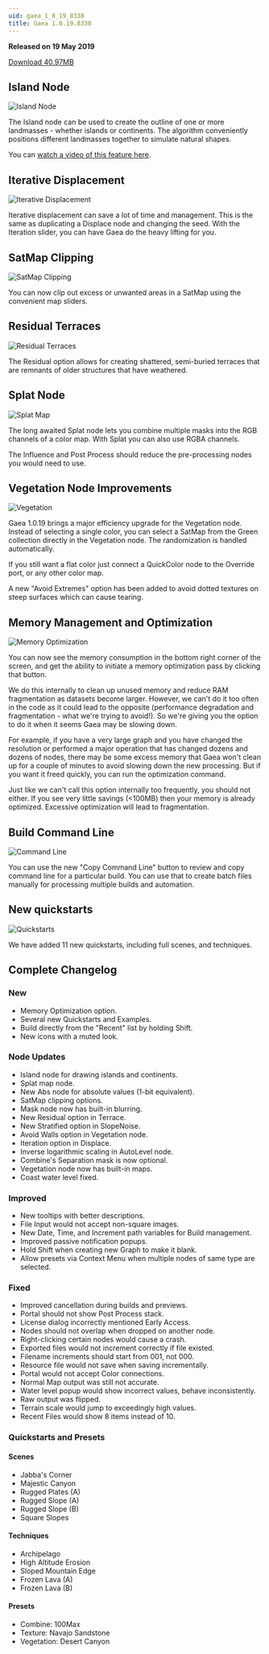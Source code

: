 ```yaml
---
uid: gaea_1_0_19_8330
title: Gaea 1.0.19.8330
---
```



**Released on 19 May 2019**

<a href="http://viridian.quadspinner.com/gaea/Gaea-1.0.19.exe?f=1">Download 40.97MB</a> <br>


<div class="release-note">

## Island Node

![Island Node](http://cdn.quadspinner.com/gaea/changelog/1_0_19/islands.png)

The Island node can be used to create the outline of one or more landmasses - whether islands or continents. The algorithm conveniently positions different landmasses together to simulate natural shapes.

You can [watch a video of this feature here](https://youtu.be/yHITgsb1pgA).

## Iterative Displacement

![Iterative Displacement](http://cdn.quadspinner.com/gaea/changelog/1_0_19/displace.jpg)

Iterative displacement can save a lot of time and management. This is the same as duplicating a Displace node and changing the seed. With the Iteration slider, you can have Gaea do the heavy lifting for you.

## SatMap Clipping

![SatMap Clipping](http://cdn.quadspinner.com/gaea/changelog/1_0_19/satmap_clipping.png)

You can now clip out excess or unwanted areas in a SatMap using the convenient map sliders.

## Residual Terraces

![Residual Terraces](http://cdn.quadspinner.com/gaea/changelog/1_0_19/residual_terraces.jpg)

The Residual option allows for creating shattered, semi-buried terraces that are remnants of older structures that have weathered.

## Splat Node

![Splat Map](http://cdn.quadspinner.com/gaea/changelog/1_0_19/splat.jpg)

The long awaited Splat node lets you combine multiple masks into the RGB channels of a color map. With Splat you can also use RGBA channels.

The Influence and Post Process should reduce the pre-processing nodes you would need to use.

## Vegetation Node Improvements

![Vegetation](http://cdn.quadspinner.com/gaea/changelog/1_0_19/vegetation.png)

Gaea 1.0.19 brings a major efficiency upgrade for the Vegetation node. Instead of selecting a single color, you can select a SatMap from the Green collection directly in the Vegetation node. The randomization is handled automatically.

If you still want a flat color just connect a QuickColor node to the Override port, or any other color map.

A new "Avoid Extremes" option has been added to avoid dotted textures on steep surfaces which can cause tearing.

## Memory Management and Optimization

![Memory Optimization](http://cdn.quadspinner.com/gaea/changelog/1_0_19/memory.png)

You can now see the memory consumption in the bottom right corner of the screen, and get the ability to initiate a memory optimization pass by clicking that button. 

We do this internally to clean up unused memory and reduce RAM fragmentation as datasets become larger. However, we can't do it too often in the code as it could lead to the opposite (performance degradation and fragmentation - what we're trying to avoid!). So we're giving you the option to do it when it seems Gaea may be slowing down.

For example, if you have a very large graph and you have changed the resolution or performed a major operation that has changed dozens and dozens of nodes, there may be some excess memory that Gaea won't clean up for a couple of minutes to avoid slowing down the new processing. But if you want it freed quickly, you can run the optimization command.

Just like we can't call this option internally too frequently, you should not either. If you see very little savings (<100MB) then your memory is already optimized. Excessive optimization will lead to fragmentation.

## Build Command Line

![Command Line](http://cdn.quadspinner.com/gaea/changelog/1_0_19/cmd.png)

You can use the new "Copy Command Line" button to review and copy command line for a particular build. You can use that to create batch files manually for processing multiple builds and automation.

## New quickstarts

![Quickstarts](http://cdn.quadspinner.com/gaea/changelog/1_0_19/quickstarts.jpg)

We have added 11 new quickstarts, including full scenes, and techniques.

## Complete Changelog

### New
- Memory Optimization option.
- Several new Quickstarts and Examples.
- Build directly from the "Recent" list by holding Shift.
- New icons with a muted look.

### Node Updates
- Island node for drawing islands and continents.
- Splat map node.
- New Abs node for absolute values (1-bit equivalent).
- SatMap clipping options.
- Mask node now has built-in blurring.
- New Residual option in Terrace.
- New Stratified option in SlopeNoise.
- Avoid Walls option in Vegetation node.
- Iteration option in Displace.
- Inverse logarithmic scaling in AutoLevel node.
- Combine's Separation mask is now optional.
- Vegetation node now has built-in maps.
- Coast water level fixed.

### Improved
- New tooltips with better descriptions.
- File Input would not accept non-square images.
- New Date, Time, and Increment path variables for Build management.
- Improved passive notification popups.
- Hold Shift when creating new Graph to make it blank.
- Allow presets via Context Menu when multiple nodes of same type are selected.

### Fixed
- Improved cancellation during builds and previews.
- Portal should not show Post Process stack.
- License dialog incorrectly mentioned Early Access.
- Nodes should not overlap when dropped on another node.
- Right-clicking certain nodes would cause a crash.
- Exported files would not increment correctly if file existed.
- Filename increments should start from 001, not 000.
- Resource file would not save when saving incrementally.
- Portal would not accept Color connections.
- Normal Map output was still not accurate.
- Water level popup would show incorrect values, behave inconsistently.
- Raw output was flipped.
- Terrain scale would jump to exceedingly high values.
- Recent Files would show 8 items instead of 10.

### Quickstarts and Presets

#### Scenes
- Jabba's Corner
- Majestic Canyon
- Rugged Plates (A)
- Rugged Slope (A)
- Rugged Slope (B)
- Square Slopes

#### Techniques
- Archipelago
- High Altitude Erosion
- Sloped Mountain Edge
- Frozen Lava (A)
- Frozen Lava (B)

#### Presets
- Combine: 100Max
- Texture: Navajo Sandstone
- Vegetation: Desert Canyon
</div>
